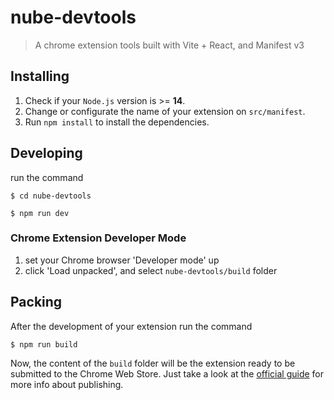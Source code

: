 # nube-devtools

> A chrome extension tools built with Vite + React, and Manifest v3

## Installing

1. Check if your `Node.js` version is >= **14**.
2. Change or configurate the name of your extension on `src/manifest`.
3. Run `npm install` to install the dependencies.

## Developing

run the command

```shell
$ cd nube-devtools

$ npm run dev
```

### Chrome Extension Developer Mode

1. set your Chrome browser 'Developer mode' up
2. click 'Load unpacked', and select `nube-devtools/build` folder

## Packing

After the development of your extension run the command

```shell
$ npm run build
```

Now, the content of the `build` folder will be the extension ready to be submitted to the Chrome Web Store. Just take a look at the [official guide](https://developer.chrome.com/webstore/publish) for more info about publishing.

